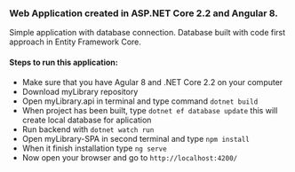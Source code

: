 <h3>Web Application created in ASP.NET Core 2.2 and Angular 8.</h3>
Simple application with database connection. Database built with code first approach in Entity Framework Core. 

<h4>Steps to run this application:</h4>
<ul>
    <li>Make sure that you have Agular 8 and .NET Core 2.2 on your computer</li>
    <li>Download myLibrary repository</li>
    <li>Open myLibrary.api in terminal and type command <code>dotnet build</code></li>
    <li>When project has been built, type <code>dotnet ef database update</code> this will create local database for aplication</li>
    <li>Run backend with <code>dotnet watch run</code></li>
    <li>Open myLibrary-SPA in second terminal and type <code>npm install</code></li>
    <li>When it finish installation type <code>ng serve</code></li>
    <li>Now open your browser and go to <code>http://localhost:4200/</code></li>
</ul>
